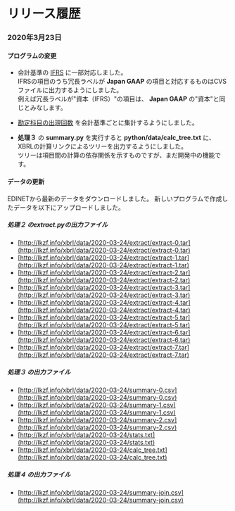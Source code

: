 # リリース履歴

### 2020年3月23日

#### プログラムの変更

* 会計基準の [IFRS](https://ja.wikipedia.org/wiki/%E5%9B%BD%E9%9A%9B%E8%B2%A1%E5%8B%99%E5%A0%B1%E5%91%8A%E5%9F%BA%E6%BA%96) に一部対応しました。  
IFRSの項目のうち冗長ラベルが **Japan GAAP** の項目と対応するものはCVSファイルに出力するようにしました。  
例えば冗長ラベルが"資本（IFRS）"の項目は、 **Japan GAAP** の"資本"と同じとみなします。
  
* [勘定科目の出現回数](freq_stats.md) を会計基準ごとに集計するようにしました。
  
* **処理３** の **summary.py** を実行すると **python/data/calc_tree.txt** に、XBRLの計算リンクによるツリーを出力するようにしました。  
ツリーは項目間の計算の依存関係を示すものですが、まだ開発中の機能です。

#### データの更新

EDINETから最新のデータをダウンロードしました。
新しいプログラムで作成したデータを以下にアップロードしました。

##### **処理２** のextract.pyの出力ファイル

* [http://lkzf.info/xbrl/data/2020-03-24/extract/extract-0.tar](http://lkzf.info/xbrl/data/2020-03-24/extract/extract-0.tar)  
* [http://lkzf.info/xbrl/data/2020-03-24/extract/extract-1.tar](http://lkzf.info/xbrl/data/2020-03-24/extract/extract-1.tar)  
* [http://lkzf.info/xbrl/data/2020-03-24/extract/extract-2.tar](http://lkzf.info/xbrl/data/2020-03-24/extract/extract-2.tar)  
* [http://lkzf.info/xbrl/data/2020-03-24/extract/extract-3.tar](http://lkzf.info/xbrl/data/2020-03-24/extract/extract-3.tar)  
* [http://lkzf.info/xbrl/data/2020-03-24/extract/extract-4.tar](http://lkzf.info/xbrl/data/2020-03-24/extract/extract-4.tar)  
* [http://lkzf.info/xbrl/data/2020-03-24/extract/extract-5.tar](http://lkzf.info/xbrl/data/2020-03-24/extract/extract-5.tar)  
* [http://lkzf.info/xbrl/data/2020-03-24/extract/extract-6.tar](http://lkzf.info/xbrl/data/2020-03-24/extract/extract-6.tar)  
* [http://lkzf.info/xbrl/data/2020-03-24/extract/extract-7.tar](http://lkzf.info/xbrl/data/2020-03-24/extract/extract-7.tar)  

##### **処理３** の出力ファイル

* [http://lkzf.info/xbrl/data/2020-03-24/summary-0.csv](http://lkzf.info/xbrl/data/2020-03-24/summary-0.csv)  
* [http://lkzf.info/xbrl/data/2020-03-24/summary-1.csv](http://lkzf.info/xbrl/data/2020-03-24/summary-1.csv)  
* [http://lkzf.info/xbrl/data/2020-03-24/summary-2.csv](http://lkzf.info/xbrl/data/2020-03-24/summary-2.csv)  
* [http://lkzf.info/xbrl/data/2020-03-24/stats.txt](http://lkzf.info/xbrl/data/2020-03-24/stats.txt)  
* [http://lkzf.info/xbrl/data/2020-03-24/calc_tree.txt](http://lkzf.info/xbrl/data/2020-03-24/calc_tree.txt)  

##### **処理４** の出力ファイル

* [http://lkzf.info/xbrl/data/2020-03-24/summary-join.csv](http://lkzf.info/xbrl/data/2020-03-24/summary-join.csv)  

